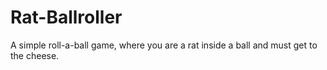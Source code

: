 # Rat-Ballroller
A simple roll-a-ball game, where you are a rat inside a ball and must get to the cheese.
